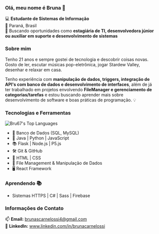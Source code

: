 ### Olá, meu nome é Bruna 👋

💻 **Estudante de Sistemas de Informação** <br>
📍 Paraná, Brasil <br>
🚀 Buscando oportunidades como **estagiária de TI, desenvolvedora júnior ou auxiliar em suporte e desenvolvimento de sistemas**

### Sobre mim
Tenho 21 anos e sempre gostei de tecnologia e descobrir coisas novas. Gosto de ler, escutar músicas pop-eletrônica, jogar Stardew Valley, desenhar e relaxar em casa.

Tenho experiência com **manipulação de dados, triggers, integração de API's com banco de dados e desenvolvimento de interfaces**, além de já ter trabalhado em projetos envolvendo **FileManager e gerenciamento de categorias/tarefas** e estou buscando aprender mais sobre desenvolvimento de software e boas práticas de programação. 💡

### Tecnologias e Ferramentas
![Bru67's Top Languages](https://github-readme-stats.vercel.app/api/top-langs/?username=Bru67&theme=material-palenight&show_icons=true&hide_border=true&layout=compact)
- 💾 Banco de Dados (SQL, MySQL)
- 🔧 Java | Python | JavaScript
- 📚 Flask | Node.js | P5.js
- 🛠️ Git & GitHub
- 🎨 HTML | CSS
- 📂 File Management & Manipulação de Dados
- 🖥️ React Framework
  

### Aprendendo 📚
- Sistemas HTTPS | C# | Sass | Firebase 

### Informações de Contato
📫 **Email:** brunascarnelossi4@gmail.com <br>
📎 **LinkedIn:** www.linkedin.com/in/brunacarnelossi <br>

